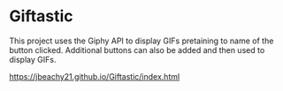 # Giftastic
 
This project uses the Giphy API to display GIFs pretaining to name of the button clicked. Additional buttons can also be added and then used to display GIFs.

https://jbeachy21.github.io/Giftastic/index.html
